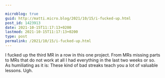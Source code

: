 ```yaml
---

microblog: true
guid: http://matti.micro.blog/2021/10/15/i-fucked-up.html
post_id: 1423913
date: 2021-10-15T11:17:13+0200
lastmod: 2021-10-15T11:17:13+0200
type: post
permalink: /2021/10/15/i-fucked-up.html
---
```

I fucked up the third MR in a row in this one project. From MRs missing parts to MRs that do not work at all I had everything in the last two weeks or so. As humiliating as it is: These kind of bad streaks teach you a lot of valuable lessons. Ugh.
